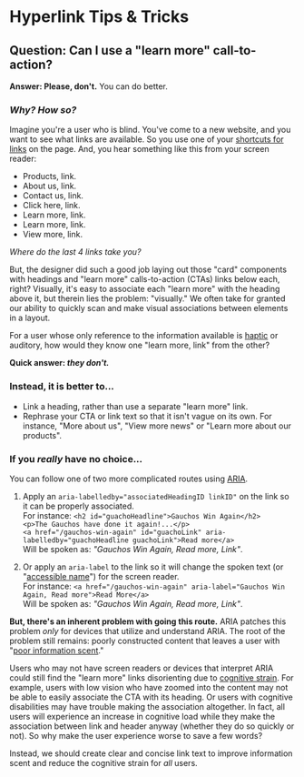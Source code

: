 # Hyperlink Tips & Tricks

## Question: Can I use a "learn more" call-to-action?

**Answer: Please, don't.** You can do better.

### *Why? How so?*

Imagine you're a user who is blind. You've come to a new website, and you want to see what links are available. So you use one of your [shortcuts for links](https://webaim.org/resources/shortcuts/jaws#links) on the page. And, you hear something like this from your screen reader:

- Products, link.
- About us, link.
- Contact us, link.
- Click here, link.
- Learn more, link.
- Learn more, link.
- View more, link.

*Where do the last 4 links take you?*

But, the designer did such a good job laying out those "card" components with headings and "learn more" calls-to-action (CTAs) links below each, right? Visually, it's easy to associate each "learn more" with the heading above it, but therein lies the problem: "visually." We often take for granted our ability to quickly scan and make visual associations between elements in a layout.

For a user whose only reference to the information available is [haptic](https://en.wikipedia.org/wiki/Haptic_technology) or auditory, how would they know one "learn more, link" from the other?

**Quick answer: *they don't.***

### Instead, it is better to...

- Link a heading, rather than use a separate "learn more" link.
- Rephrase your CTA or link text so that it isn't vague on its own. For instance, "More about us", "View more news" or "Learn more about our products".

### If you *really* have no choice...

You can follow one of two more complicated routes using [ARIA](https://developer.mozilla.org/en-US/docs/Web/Accessibility/ARIA).

1. Apply an `aria-labelledby="associatedHeadingID linkID"` on the link so it can be properly associated. <br>For instance: `<h2 id="guachoHeadline">Gauchos Win Again</h2>`<br>`<p>The Gauchos have done it again!...</p>`<br>`<a href="/gauchos-win-again" id="guachoLink" aria-labelledby="guachoHeadline guachoLink">Read more</a>`<br>Will be spoken as: *"Gauchos Win Again, Read more, Link"*.

2. Or apply an `aria-label` to the link so it will change the spoken text (or "[accessible name](https://developer.paciellogroup.com/blog/2017/04/what-is-an-accessible-name/)") for the screen reader.<br>For instance: `<a href="/gauchos-win-again" aria-label="Gauchos Win Again, Read more">Read More</a>`<br>Will be spoken as: *"Gauchos Win Again, Read more, Link"*.

**But, there's an inherent problem with going this route.** ARIA patches this problem *only* for devices that utilize and understand ARIA. The root of the problem still remains: poorly constructed content that leaves a user with "[poor information scent](https://www.nngroup.com/articles/information-scent/)."

Users who may not have screen readers or devices that interpret ARIA could still find the "learn more" links disorienting due to [cognitive strain](https://www.nngroup.com/articles/learn-more-links/). For example, users with low vision who have zoomed into the content may not be able to easily associate the CTA with its heading. Or users with cognitive disabilities may have trouble making the association altogether. In fact, all users will experience an increase in cognitive load while they make the association between link and header anyway (whether they do so quickly or not). So why make the user experience worse to save a few words?

Instead, we should create clear and concise link text to improve information scent and reduce the cognitive strain for *all* users.
